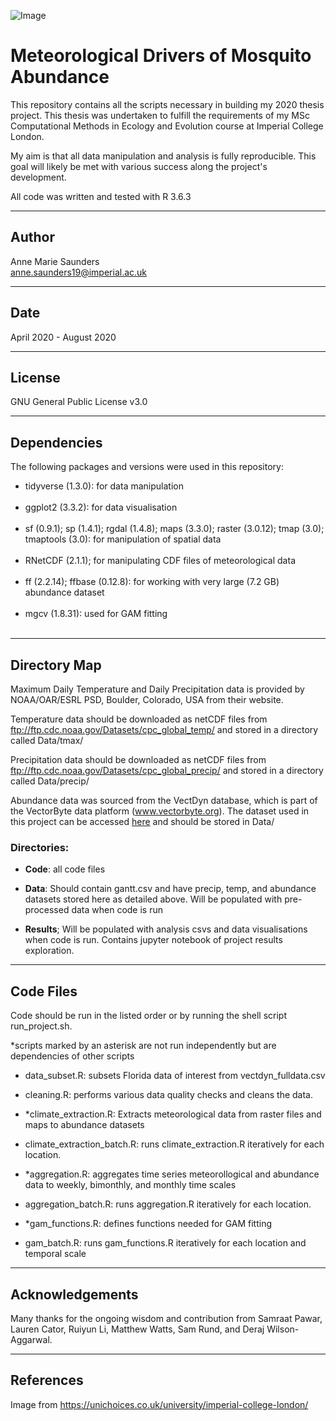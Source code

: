 ![Image](Images/icllogo.jpg) 
 # Meteorological Drivers of Mosquito Abundance
This repository contains all the scripts necessary in building my 2020 thesis project. This thesis was undertaken to fulfill the requirements of my MSc Computational Methods in Ecology and Evolution course at Imperial College London. 

My aim is that all data manipulation and analysis is fully reproducible. This goal will likely be met with various success along the project's development. 

All code was written and tested with R 3.6.3


****
## Author 
Anne Marie Saunders<br/>anne.saunders19@imperial.ac.uk 
****
## Date
April 2020 - August 2020
****
## License
GNU General Public License v3.0
****
## Dependencies

The following packages and versions were used in this repository:

* tidyverse (1.3.0): for data manipulation <br/><br/>
* ggplot2 (3.3.2): for data visualisation <br/><br/>
* sf (0.9.1); sp (1.4.1); rgdal (1.4.8); maps (3.3.0); raster (3.0.12); tmap (3.0); tmaptools (3.0): for manipulation of spatial data <br/><br/>
* RNetCDF (2.1.1); for manipulating CDF files of meteorological data <br/><br/>
* ff (2.2.14); ffbase (0.12.8): for working with very large (7.2 GB) abundance dataset <br/><br/>
* mgcv (1.8.31): used for GAM fitting<br/><br/>

****
## Directory Map

Maximum Daily Temperature and Daily Precipitation data is provided by NOAA/OAR/ESRL PSD, Boulder, Colorado, USA from their website. 

Temperature data should be downloaded as netCDF files from ftp://ftp.cdc.noaa.gov/Datasets/cpc_global_temp/
and stored in a directory called Data/tmax/

Precipitation  data should be downloaded as netCDF files from ftp://ftp.cdc.noaa.gov/Datasets/cpc_global_precip/
and stored in a directory called Data/precip/

Abundance data was sourced from the VectDyn database, which is part of the VectorByte data platform (www.vectorbyte.org). The dataset used in this project can be accessed [here](ww) and should be stored in Data/

### Directories:
* **Code**: all code files

* **Data**: Should contain gantt.csv and have precip, temp, and abundance datasets stored here as detailed above. Will be populated with pre-processed data when code is run

* **Results**; Will be populated with analysis csvs and data visualisations when code is run. Contains jupyter notebook of project results exploration.

****
## Code Files

Code should be run in the listed order or by running the shell script run_project.sh.

\*scripts marked by an asterisk are not run independently but are dependencies of other scripts

* data_subset.R: subsets Florida data of interest from vectdyn_fulldata.csv

* cleaning.R: performs various data quality checks and cleans the data.

* *climate_extraction.R: Extracts meteorological data from raster files and maps to abundance datasets

* climate_extraction_batch.R: runs climate_extraction.R iteratively for each location. 

* \*aggregation.R: aggregates time series meteorollogical and abundance data to weekly, bimonthly, and monthly time scales

* aggregation_batch.R: runs aggregation.R iteratively for each location.

* \*gam_functions.R: defines functions needed for GAM fitting

* gam_batch.R: runs gam_functions.R iteratively for each location and temporal scale

****
## Acknowledgements
Many thanks for the ongoing wisdom and  contribution from Samraat Pawar, Lauren Cator, Ruiyun Li, Matthew Watts, Sam Rund, and Deraj Wilson-Aggarwal. 
****
## References
Image from https://unichoices.co.uk/university/imperial-college-london/
